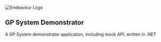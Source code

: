 ![Endeavour Logo](http://www.endeavourhealth.org/github/logo-text-left-cropped.png)

## GP System Demonstrator

A GP System demonstrator application, including mock API, written in .NET
